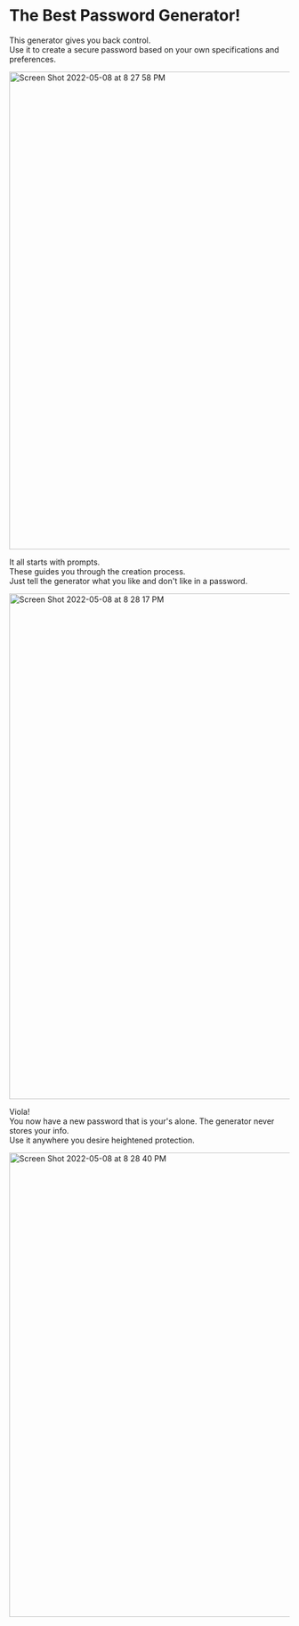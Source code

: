 # The Best Password Generator!

This generator gives you back control. </br>
Use it to create a secure password based on your own specifications and preferences. 

<img width="857" alt="Screen Shot 2022-05-08 at 8 27 58 PM" src="https://user-images.githubusercontent.com/88792082/167325792-cbbb4e22-a419-481f-b256-36e91f0b4b03.png">

It all starts with prompts. </br>
These guides you through the creation process. </br>
Just tell the generator what you like and don't like in a password. 

<img width="907" alt="Screen Shot 2022-05-08 at 8 28 17 PM" src="https://user-images.githubusercontent.com/88792082/167325820-5b23aaec-584c-4e0a-8cea-313d84ceec38.png">

Viola! </br>
You now have a new password that is your's alone. The generator never stores your info. </br>
Use it anywhere you desire heightened protection.

<img width="833" alt="Screen Shot 2022-05-08 at 8 28 40 PM" src="https://user-images.githubusercontent.com/88792082/167325845-0a1d94c2-428c-4342-a9bb-d23bcd17e4dc.png">
